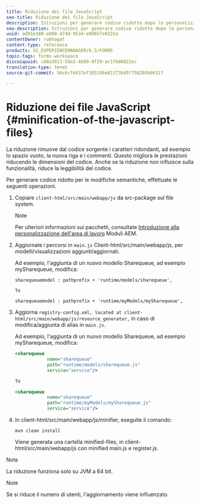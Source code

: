 ```yaml
---
title: Riduzione dei file JavaScript
seo-title: Riduzione dei file JavaScript
description: Istruzioni per generare codice ridotto dopo le personalizzazioni dell'area di lavoro di AEM Forms per ottimizzare i file JS per il Web.
seo-description: Istruzioni per generare codice ridotto dopo le personalizzazioni dell'area di lavoro di AEM Forms per ottimizzare i file JS per il Web.
uuid: ad91e380-a988-4740-9534-e09657e0322a
contentOwner: robhagat
content-type: reference
products: SG_EXPERIENCEMANAGER/6.5/FORMS
topic-tags: forms-workspace
discoiquuid: c88a3013-5da2-4b09-9f29-ac1fb00822ec
translation-type: tm+mt
source-git-commit: 56c6cfd437ef185336e81373bd5f758205b96317

---
```



# Riduzione dei file JavaScript {#minification-of-the-javascript-files}

La riduzione rimuove dal codice sorgente i caratteri ridondanti, ad esempio lo spazio vuoto, la nuova riga e i commenti. Questo migliora le prestazioni riducendo le dimensioni del codice. Anche se la riduzione non influisce sulla funzionalità, riduce la leggibilità del codice.

Per generare codice ridotto per le modifiche semantiche, effettuate le seguenti operazioni.

1. Copiare `client-html/src/main/webapp/js` da src-package sul file system.

   >[!NOTE]
   >
   >Per ulteriori informazioni sui pacchetti, consultate [Introduzione alla personalizzazione dell&#39;area di lavoro](/help/forms/using/introduction-customizing-html-workspace.md) Moduli AEM.

1. Aggiornate i percorsi in `main.js` Client-html/src/main/webapp/js, per modelli/visualizzazioni aggiunti/aggiornati.

   Ad esempio, l&#39;aggiunta di un nuovo modello Sharequeue, ad esempio mySharequeue, modifica:

   ```
   sharequeuemodel : pathprefix + 'runtime/models/sharequeue',
   
   To
   
   sharequeuemodel : pathprefix + 'runtime/myModels/mySharequeue',
   ```

1. Aggiorna `registry-config.xml, located at client-html/src/main/webapp/js/resource_generator,` in caso di modifica/aggiunta di alias in `main.js`.

   Ad esempio, l&#39;aggiunta di un nuovo modello Sharequeue, ad esempio mySharequeue, modifica:

   ```xml
   <sharequeue
               name="sharequeue"
               path="runtime/models/sharequeue.js"
               service="service"/>
   
   To
   
   <sharequeue
               name="sharequeue"
               path="runtime/myModels/mySharequeue.js"
               service="service"/>
   ```

1. In client-html/src/main/webapp/js/minifier, eseguite il comando:

   ```shell
   mvn clean install
   ```

   Viene generata una cartella minified-files, in client-html/src/main/webapp/js con minified main.js e register.js.

>[!NOTE]
>
>La riduzione funziona solo su JVM a 64 bit.

>[!NOTE]
>
>Se si riduce il numero di utenti, l&#39;aggiornamento viene influenzato.
